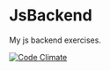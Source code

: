 # JsBackend
My js backend exercises.

[![Code Climate](https://codeclimate.com/github/dimaatos/JsBackend/badges/gpa.svg)](https://codeclimate.com/github/dimaatos/JsBackend/)
